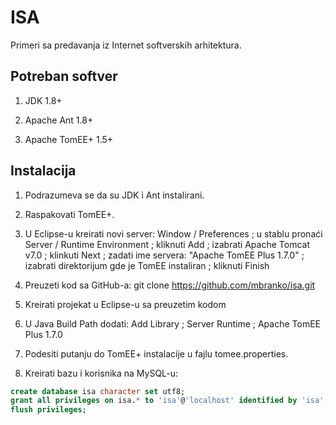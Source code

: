 ISA
===

Primeri sa predavanja iz Internet softverskih arhitektura.


Potreban softver
----------------

1. JDK 1.8+

1. Apache Ant 1.8+

1. Apache TomEE+ 1.5+


Instalacija
-----------

1. Podrazumeva se da su JDK i Ant instalirani.

1. Raspakovati TomEE+.

1. U Eclipse-u kreirati novi server: Window / Preferences ; u stablu pronaći
Server / Runtime Environment ; kliknuti Add ; izabrati Apache Tomcat v7.0 ;
klinkuti Next ; zadati ime servera: "Apache TomEE Plus 1.7.0" ; izabrati
direktorijum gde je TomEE instaliran ; kliknuti Finish

1. Preuzeti kod sa GitHub-a: git clone https://github.com/mbranko/isa.git

1. Kreirati projekat u Eclipse-u sa preuzetim kodom

1. U Java Build Path dodati: Add Library ; Server Runtime ; Apache TomEE Plus 1.7.0

1. Podesiti putanju do TomEE+ instalacije u fajlu tomee.properties.

1. Kreirati bazu i korisnika na MySQL-u:
```sql
create database isa character set utf8;
grant all privileges on isa.* to 'isa'@'localhost' identified by 'isa';
flush privileges;
```
